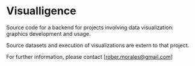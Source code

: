 Visualligence
=============

Source code for a backend for projects involving data visualization: graphics development and usage.

Source datasets and execution of visualizations are extern to that project.

For further information, please contact [rober.morales@gmail.com]



